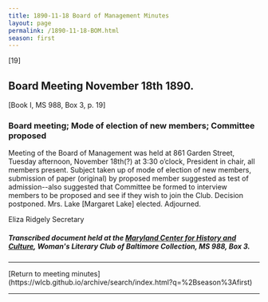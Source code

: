 ```yaml
---
title: 1890-11-18 Board of Management Minutes
layout: page
permalink: /1890-11-18-BOM.html
season: first
---
```


<style>
    #maincontent{
        font-size:1.4em;
    }
</style>
[19]

## Board Meeting November 18th 1890.
[Book I, MS 988, Box 3, p. 19]

### Board meeting; Mode of election of new members; Committee proposed

Meeting of the Board of Management was held at 861 Garden Street, Tuesday afternoon, November 18th(?) at 3:30 o’clock, President in chair, all members present. Subject taken up of mode of election of new members, submission of paper (original) by proposed member suggested as test of admission--also suggested that Committee be formed to interview members to be proposed and see if they wish to join the Club. Decision postponed. Mrs. Lake [Margaret Lake] elected. Adjourned.

Eliza Ridgely
Secretary

##### Transcribed document held at the [Maryland Center for History and Culture](http://mdhs.org/), Woman's Literary Club of Baltimore Collection, MS 988, Box 3. 

<hr>
[Return to meeting minutes](https://wlcb.github.io/archive/search/index.html?q=%2Bseason%3Afirst)
<hr>